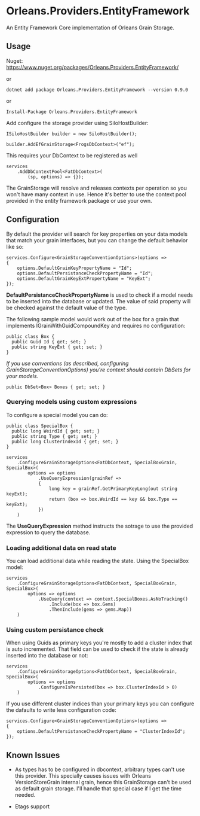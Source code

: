 # Orleans.Providers.EntityFramework
An Entity Framework Core implementation of Orleans Grain Storage.


## Usage

Nuget: https://www.nuget.org/packages/Orleans.Providers.EntityFramework/

or

```dotnet add package Orleans.Providers.EntityFramework --version 0.9.0	```

or 

```Install-Package Orleans.Providers.EntityFramework```


Add configure the storage provider using SiloHostBuilder:

```
ISiloHostBuilder builder = new SiloHostBuilder();

builder.AddEfGrainStorage<FrogsDbContext>("ef");  

```

This requires your DbContext to be registered as well

```
services
    .AddDbContextPool<FatDbContext>(
        (sp, options) => {});
```
The GrainStorage will resolve and releases contexts per operation so you won't have many context in use.
Hence it's better to use the context pool provided in the entity framework package or use your own.

## Configuration

By default the provider will search for key properties on your data models that match your grain interfaces, 
but you can change the default behavior like so:

```
services.Configure<GrainStorageConventionOptions>(options =>
{
    options.DefaultGrainKeyPropertyName = "Id";
    options.DefaultPersistanceCheckPropertyName = "Id";
    options.DefaultGrainKeyExtPropertyName = "KeyExt";
});
```

**DefaultPersistanceCheckPropertyName** is used to check if a model needs to be inserted into the database or updated. 
The value of said property will be checked against the default value of the type.

The following sample model would work out of the box for a grain that implements IGrainWithGuidCompoundKey and requires no configuration:

```
public class Box {
  public Guid Id { get; set; }
  public string KeyExt { get; set; }
}
```

_If you use conventions (as described, configuring GrainStorageConventionOptions) you're context should contain DbSets for your models._

```
public DbSet<Box> Boxes { get; set; }
```

### Querying models using custom expressions
To configure a special model you can do:

```
public class SpecialBox {
  public long WeirdId { get; set; }
  public string Type { get; set; }
  public long ClusterIndexId { get; set; }
}

services
    .ConfigureGrainStorageOptions<FatDbContext, SpecialBoxGrain, SpecialBox>(
        options => options
            .UseQueryExpression(grainRef =>
            {
                long key = grainRef.GetPrimaryKeyLong(out string keyExt);
                return (box => box.WeirdId == key && box.Type == keyExt);
            })
    )
```

The **UseQueryExpression** method instructs the sotrage to use the provided expression to query the database.

### Loading additional data on read state
You can load additional data while reading the state. Using the SpecialBox model:

```
services
    .ConfigureGrainStorageOptions<FatDbContext, SpecialBoxGrain, SpecialBox>(
        options => options
            .UseQuery(context => context.SpecialBoxes.AsNoTracking()
                .Include(box => box.Gems)
                .ThenInclude(gems => gems.Map))
    )
```

### Using custom persistance check

When using Guids as primary keys you're mostly to add a cluster index that is auto incremented. 
That field can be used to check if the state is already inserted into the database or not:

```
services
    .ConfigureGrainStorageOptions<FatDbContext, SpecialBoxGrain, SpecialBox>(
        options => options
            .ConfigureIsPersisted(box => box.ClusterIndexId > 0)
    )
```

If you use different cluster indices than your primary keys you can configure the dafaults to write less configuration code:

```
services.Configure<GrainStorageConventionOptions>(options =>
{
    options.DefaultPersistanceCheckPropertyName = "ClusterIndexId";
});
```


## Known Issues

- As types has to be configured in dbcontext, arbitrary types can't use this provider. 
This specially causes issues with Orleans VersionStoreGrain internal grain, hence this GrainStorage can't 
be used as default grain storage. I'll handle that special case if I get the time needed.

- Etags support
